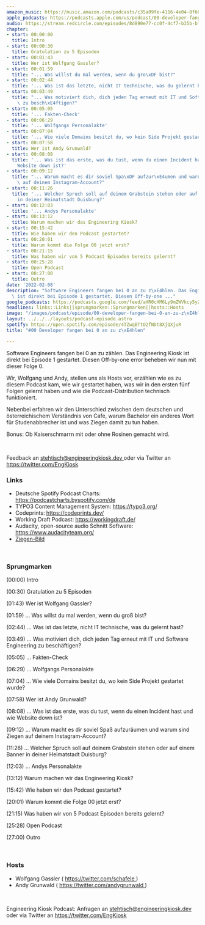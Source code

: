 ```yaml
---
amazon_music: https://music.amazon.com/podcasts/c35a09fe-4116-4e04-8f68-77d61b112e46/episodes/fa8cbe71-6bf0-46fc-b826-de7ee2a7c06d/engineering-kiosk-00-developer-fangen-bei-0-an-zu-z%C3%A4hlen
apple_podcasts: https://podcasts.apple.com/us/podcast/00-developer-fangen-bei-0-an-zu-z%C3%A4hlen/id1603082924?i=1000550397428
audio: https://stream.redcircle.com/episodes/8d890e77-cc0f-4cf7-b35b-bf5a21553d60/stream.mp3
chapter:
- start: 00:00:00
  title: Intro
- start: 00:00:30
  title: Gratulation zu 5 Episoden
- start: 00:01:43
  title: Wer ist Wolfgang Gassler?
- start: 00:01:59
  title: "... Was willst du mal werden, wenn du gro\xDF bist?"
- start: 00:02:44
  title: '... Was ist das letzte, nicht IT technische, was du gelernt hast?'
- start: 00:03:49
  title: "... Was motiviert dich, dich jeden Tag erneut mit IT und Software Engineering\
    \ zu besch\xE4ftigen?"
- start: 00:05:05
  title: '... Fakten-Check'
- start: 00:06:29
  title: '... Wolfgangs Personalakte'
- start: 00:07:04
  title: '... Wie viele Domains besitzt du, wo kein Side Projekt gestartet wurde?'
- start: 00:07:58
  title: Wer ist Andy Grunwald?
- start: 00:08:08
  title: '... Was ist das erste, was du tust, wenn du einen Incident hast und wie
    Website down ist?'
- start: 00:09:12
  title: "... Warum macht es dir soviel Spa\xDF aufzur\xE4umen und warum sind Ziegen\
    \ auf deinem Instagram-Account?"
- start: 00:11:26
  title: '... Welcher Spruch soll auf deinem Grabstein stehen oder auf einem Banner
    in deiner Heimatstadt Duisburg?'
- start: 00:12:03
  title: '... Andys Personalakte'
- start: 00:13:12
  title: Warum machen wir das Engineering Kiosk?
- start: 00:15:42
  title: Wie haben wir den Podcast gestartet?
- start: 00:20:01
  title: Warum kommt die Folge 00 jetzt erst?
- start: 00:21:15
  title: Was haben wir von 5 Podcast Episoden bereits gelernt?
- start: 00:25:28
  title: Open Podcast
- start: 00:27:00
  title: Outro
date: '2022-02-08'
description: "Software Engineers fangen bei 0 an zu z\xE4hlen. Das Engineering Kiosk\
  \ ist direkt bei Episode 1 gestartet. Diesen Off-by-one ..."
google_podcasts: https://podcasts.google.com/feed/aHR0cHM6Ly9mZWVkcy5yZWRjaXJjbGUuY29tLzBlY2ZkZmQ3LWZkYTEtNGMzZC05NTE1LTQ3NjcyN2Y5ZGY1ZQ/episode/YzZmYTYwMzItNjMxOC00NmY5LTljMDQtM2I5ZTUxYTU3NmFj?sa=X&ved=0CAUQkfYCahcKEwi4xMSxj4L4AhUAAAAAHQAAAAAQNQ
headlines: links::Links||sprungmarken::Sprungmarken||hosts::Hosts
image: "/images/podcast/episode/00-developer-fangen-bei-0-an-zu-z\xE4hlen.jpg"
layout: ../../../layouts/podcast-episode.astro
spotify: https://open.spotify.com/episode/4TZwqBTtO2fNDt8XjQXjuR
title: "#00 Developer fangen bei 0 an zu z\xE4hlen"

---
```


<p>
   Software Engineers fangen bei 0 an zu zählen. Das Engineering Kiosk ist direkt bei Episode 1 gestartet. Diesen Off-by-one error beheben wir nun mit dieser Folge 0.
  </p>
  <p>
   Wir, Wolfgang und Andy, stellen uns als Hosts vor, erzählen wie es zu diesem Podcast kam, wie wir gestartet haben, was wir in den ersten fünf Folgen gelernt haben und wie die Podcast-Distribution technisch funktioniert.
  </p>
  <p>
   Nebenbei erfahren wir den Unterschied zwischen dem deutschen und österreichischem Verständnis von Cafe, warum Bachelor ein anderes Wort für Studenabbrecher ist und was Ziegen damit zu tun haben.
  </p>
  <p>
   Bonus: Ob Kaiserschmarrn mit oder ohne Rosinen gemacht wird.
  </p>
  <p>
   <br/>
  </p>
  <p>
   Feedback an
   <a href="mailto:stehtisch@engineeringkiosk.dev" rel="nofollow">
    stehtisch@engineeringkiosk.dev
   </a>
   oder via Twitter an
   <a href="https://twitter.com/EngKiosk" rel="nofollow">
    https://twitter.com/EngKiosk
   </a>
  </p>
  <h3 id="links">
   Links
  </h3>
  <ul>
   <li>
    Deutsche Spotify Podcast Charts:
    <a href="https://podcastcharts.byspotify.com/de" rel="nofollow">
     https://podcastcharts.byspotify.com/de
    </a>
   </li>
   <li>
    TYPO3 Content Management System:
    <a href="https://typo3.org/" rel="nofollow">
     https://typo3.org/
    </a>
   </li>
   <li>
    Codeprints:
    <a href="https://codeprints.dev/" rel="nofollow">
     https://codeprints.dev/
    </a>
   </li>
   <li>
    Working Draft Podcast:
    <a href="https://workingdraft.de/" rel="nofollow">
     https://workingdraft.de/
    </a>
   </li>
   <li>
    Audacity, open-source audio Schnitt Software:
    <a href="https://www.audacityteam.org/" rel="nofollow">
     https://www.audacityteam.org/
    </a>
   </li>
   <li>
    <a href="https://scontent-ber1-1.cdninstagram.com/v/t51.2885-15/e35/33559529_1922740234443194_4987014148043833344_n.jpg?_nc_cat=102&amp;_nc_ht=scontent-ber1-1.cdninstagram.com&amp;_nc_ohc=u81to9-Eir4AX_eG9dv&amp;_nc_sid=30a2e&amp;ccb=7-4&amp;edm=ALQROFkBAAAA&amp;ig_cache_key=MTc5MjA1ODc4MzQyMjYyMDQ0NQ%3D%3D.2-ccb7-4&amp;oe=6208074E&amp;oh=00_AT_C5NJ9mkCP_-yvs5jcCQozb1cUgfIuJpS-clSBPqWFHw" rel="nofollow">
     Ziegen-Bild
    </a>
   </li>
  </ul>
  <p>
   <br/>
  </p>
  <h3 id="sprungmarken">
   Sprungmarken
  </h3>
  <p>
   (00:00) Intro
  </p>
  <p>
   (00:30) Gratulation zu 5 Episoden
  </p>
  <p>
   (01:43) Wer ist Wolfgang Gassler?
  </p>
  <p>
   (01:59) ... Was willst du mal werden, wenn du groß bist?
  </p>
  <p>
   (02:44) ... Was ist das letzte, nicht IT technische, was du gelernt hast?
  </p>
  <p>
   (03:49) ... Was motiviert dich, dich jeden Tag erneut mit IT und Software Engineering zu beschäftigen?
  </p>
  <p>
   (05:05) ... Fakten-Check
  </p>
  <p>
   (06:29) ... Wolfgangs Personalakte
  </p>
  <p>
   (07:04) ... Wie viele Domains besitzt du, wo kein Side Projekt gestartet wurde?
  </p>
  <p>
   (07:58) Wer ist Andy Grunwald?
  </p>
  <p>
   (08:08) ... Was ist das erste, was du tust, wenn du einen Incident hast und wie Website down ist?
  </p>
  <p>
   (09:12) ... Warum macht es dir soviel Spaß aufzuräumen und warum sind Ziegen auf deinem Instagram-Account?
  </p>
  <p>
   (11:26) ... Welcher Spruch soll auf deinem Grabstein stehen oder auf einem Banner in deiner Heimatstadt Duisburg?
  </p>
  <p>
   (12:03) ... Andys Personalakte
  </p>
  <p>
   (13:12) Warum machen wir das Engineering Kiosk?
  </p>
  <p>
   (15:42) Wie haben wir den Podcast gestartet?
  </p>
  <p>
   (20:01) Warum kommt die Folge 00 jetzt erst?
  </p>
  <p>
   (21:15) Was haben wir von 5 Podcast Episoden bereits gelernt?
  </p>
  <p>
   (25:28) Open Podcast
  </p>
  <p>
   (27:00) Outro
  </p>
  <p>
   <br/>
  </p>
  <h3 id="hosts">
   Hosts
  </h3>
  <ul>
   <li>
    Wolfgang Gassler (
    <a href="https://twitter.com/schafele" rel="nofollow">
     https://twitter.com/schafele
    </a>
    )
   </li>
   <li>
    Andy Grunwald (
    <a href="https://twitter.com/andygrunwald" rel="nofollow">
     https://twitter.com/andygrunwald
    </a>
    )
   </li>
  </ul>
  <p>
   <br/>
  </p>
  <p>
   Engineering Kiosk Podcast: Anfragen an
   <a href="http://stehtisch@engineeringkiosk.dev" rel="nofollow">
    stehtisch@engineeringkiosk.dev
   </a>
   oder via Twitter an
   <a href="https://twitter.com/EngKiosk" rel="nofollow">
    https://twitter.com/EngKiosk
   </a>
  </p>